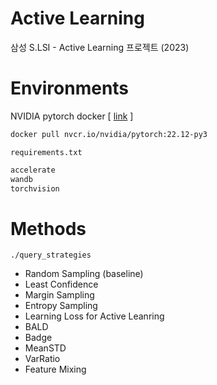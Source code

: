 # Active Learning 

삼성 S.LSI - Active Learning 프로젝트 (2023)

# Environments

NVIDIA pytorch docker [ [link](https://docs.nvidia.com/deeplearning/frameworks/pytorch-release-notes/rel-22-12.html#rel-22-12) ]

```bash
docker pull nvcr.io/nvidia/pytorch:22.12-py3
```

`requirements.txt`

```bash
accelerate
wandb
torchvision
```


# Methods

`./query_strategies`

- Random Sampling (baseline)
- Least Confidence
- Margin Sampling
- Entropy Sampling
- Learning Loss for Active Leanring
- BALD
- Badge
- MeanSTD
- VarRatio
- Feature Mixing

